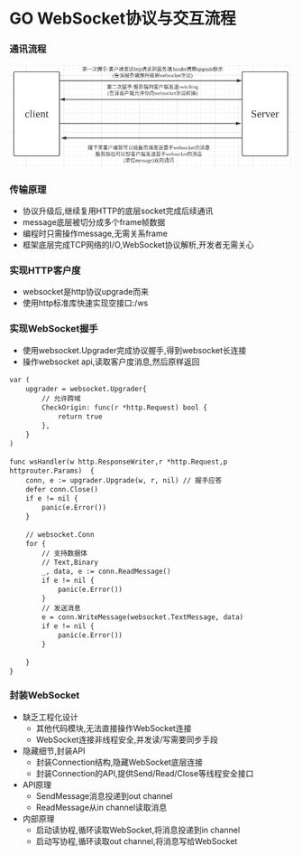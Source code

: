 GO WebSocket协议与交互流程
===

### 通讯流程
![](./README/websocket.png)

### 传输原理
- 协议升级后,继续复用HTTP的底层socket完成后续通讯
- message底层被切分成多个frame帧数据
- 编程时只需操作message,无需关系frame
- 框架底层完成TCP网络的I/O,WebSocket协议解析,开发者无需关心

### 实现HTTP客户度
- websocket是http协议upgrade而来
- 使用http标准库快速实现空接口:/ws

### 实现WebSocket握手
- 使用websocket.Upgrader完成协议握手,得到websocket长连接
- 操作websocket api,读取客户度消息,然后原样返回
``` 
var (
	upgrader = websocket.Upgrader{
		// 允许跨域
		CheckOrigin: func(r *http.Request) bool {
			return true
		},
	}
)

func wsHandler(w http.ResponseWriter,r *http.Request,p httprouter.Params)  {
	conn, e := upgrader.Upgrade(w, r, nil) // 握手应答
	defer conn.Close()
	if e != nil {
		panic(e.Error())
	}

	// websocket.Conn
	for {
		// 支持数据体
		// Text,Binary
		_, data, e := conn.ReadMessage()
		if e != nil {
			panic(e.Error())
		}
		// 发送消息
		e = conn.WriteMessage(websocket.TextMessage, data)
		if e != nil {
			panic(e.Error())
		}

	}
}
```
### 封装WebSocket
- 缺乏工程化设计
    - 其他代码模块,无法直接操作WebSocket连接
    - WebSocket连接非线程安全,并发读/写需要同步手段
- 隐藏细节,封装API
    - 封装Connection结构,隐藏WebSocket底层连接
    - 封装Connection的API,提供Send/Read/Close等线程安全接口
- API原理
    - SendMessage消息投递到out channel
    - ReadMessage从in channel读取消息
- 内部原理
    - 启动读协程,循环读取WebSocket,将消息投递到in channel
    - 启动写协程,循环读取out channel,将消息写给WebSocket
    